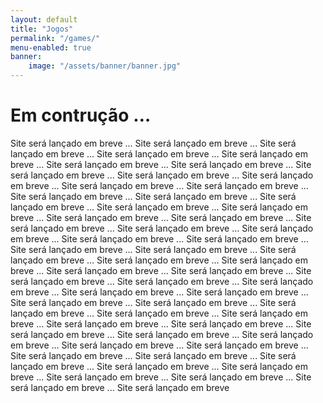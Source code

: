 ```yaml
---
layout: default
title: "Jogos"
permalink: "/games/"
menu-enabled: true
banner:
    image: "/assets/banner/banner.jpg"
---
```


# Em contrução …

Site será lançado em breve ... Site será lançado em breve ... Site será lançado em breve ... Site será lançado em breve ... Site será lançado em breve ... Site será lançado em breve ... Site será lançado em breve ... Site será lançado em breve ... Site será lançado em breve ... Site será lançado em breve ... Site será lançado em breve ... Site será lançado em breve ... Site será lançado em breve ... Site será lançado em breve ... Site será lançado em breve ... Site será lançado em breve ... Site será lançado em breve ... Site será lançado em breve ... Site será lançado em breve ... Site será lançado em breve ... Site será lançado em breve ... Site será lançado em breve ... Site será lançado em breve ... Site será lançado em breve ... Site será lançado em breve ... Site será lançado em breve ... Site será lançado em breve ... Site será lançado em breve ... Site será lançado em breve ... Site será lançado em breve ... Site será lançado em breve ... Site será lançado em breve ... Site será lançado em breve ... Site será lançado em breve ... Site será lançado em breve ... Site será lançado em breve ... Site será lançado em breve ... Site será lançado em breve ... Site será lançado em breve ... Site será lançado em breve ... Site será lançado em breve ... Site será lançado em breve ... Site será lançado em breve ... Site será lançado em breve ... Site será lançado em breve ... Site será lançado em breve ... Site será lançado em breve ... Site será lançado em breve ... Site será lançado em breve ... Site será lançado em breve ... Site será lançado em breve ... Site será lançado em breve ... Site será lançado em breve ... Site será lançado em breve ... Site será lançado em breve ... Site será lançado em breve ... Site será lançado em breve